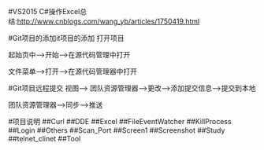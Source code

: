 #VS2015
C#操作Excel总结:http://www.cnblogs.com/wang_yb/articles/1750419.html</p>

</p>
#Git项目的添加it项目的添加
打开项目</p>
起始页中-->开始-->在源代码管理中打开</p>    
文件菜单-->打开-->在源代码管理器中打开</p>  

</p>
#Git项目远程提交
视图-->
团队资源管理器-->更改-->添加提交信息-->提交到本地</p>
团队资源管理器-->同步-->推送</p>    

</p>
#项目说明
##Curl
##DDE
##Excel
##FileEventWatcher
##KillProcess
##Login
##Others
##Scan_Port
##Screen1
##Screenshot
##Study
##telnet_clinet
##Tool









